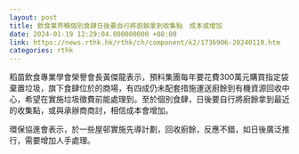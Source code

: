 ```yaml
---
layout: post
title: 飲食業界稱個別食肆日後要自行將廚餘拿到收集點　成本或增加
date: 2024-01-19 12:29:04.000000000 +08:00
link: https://news.rthk.hk/rthk/ch/component/k2/1736906-20240119.htm
categories: rthk
---
```


稻苗飲食專業學會榮譽會長黃傑龍表示，預料集團每年要花費300萬元購買指定袋棄置垃圾，旗下食肆位於的商場，有四成仍未配套措施運送廚餘到有機資源回收中心，希望在實施垃圾徵費前能處理到。至於個別食肆，日後要自行將廚餘拿到最近的收集點，或與承辦商商討，相信成本會增加。

環保協進會表示，於一些屋邨實施先導計劃，回收廚餘，反應不錯，如日後廣泛推行，需要增加人手處理。
